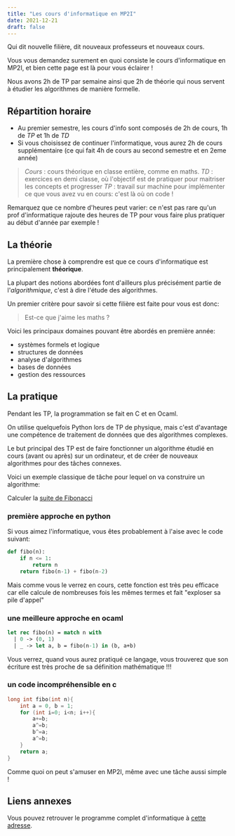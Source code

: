 ```yaml
---
title: "Les cours d'informatique en MP2I"
date: 2021-12-21
draft: false
---
```


Qui dit nouvelle filière, dit nouveaux professeurs et nouveaux cours.

Vous vous demandez surement en quoi consiste le cours d'informatique en MP2I, et bien cette page est là pour vous éclairer !

Nous avons 2h de TP par semaine ainsi que 2h de théorie qui nous servent à étudier les algorithmes de manière formelle.

## Répartition horaire

* Au premier semestre, les cours d'info sont composés de 2h de cours, 1h de *TP* et 1h de *TD*
* Si vous choisissez de continuer l'informatique, vous aurez 2h de cours supplémentaire (ce qui fait 4h de cours au second semestre et en 2eme année)

> *Cours* : cours théorique en classe entière, comme en maths.
> *TD* : exercices en demi classe, où l'objectif est de pratiquer pour maitriser les concepts et progresser
> *TP* : travail sur machine pour implémenter ce que vous avez vu en cours: c'est là où on code !

Remarquez que ce nombre d'heures peut varier: ce n'est pas rare qu'un prof d'informatique rajoute des heures de TP pour vous faire plus pratiquer au début d'année par exemple !

## La théorie

La première chose à comprendre est que ce cours d'informatique est principalement **théorique**.

La plupart des notions abordées font d'ailleurs plus précisément partie de l'*algorithmique*, c'est à dire l'étude des algorithmes.

Un premier critère pour savoir si cette filière est faite pour vous est donc:
> Est-ce que j'aime les maths ?

Voici les principaux domaines pouvant être abordés en première année:

* systèmes formels et logique
* structures de données
* analyse d'algorithmes
* bases de données
* gestion des ressources

## La pratique

Pendant les TP, la programmation se fait en C et en Ocaml.

On utilise quelquefois Python lors de TP de physique, mais c'est d'avantage une compétence de traitement de données que des algorithmes complexes.

Le but principal des TP est de faire fonctionner un algorithme étudié en cours (avant ou après) sur un ordinateur, et de créer de nouveaux algorithmes pour des tâches connexes.

Voici un exemple classique de tâche pour lequel on va construire un algorithme:

Calculer la [suite de Fibonacci](https://fr.wikipedia.org/wiki/Suite_de_Fibonacci)

### première approche en python

Si vous aimez l'informatique, vous êtes probablement à l'aise avec le code suivant:

```python
def fibo(n):
    if n <= 1:
        return n
    return fibo(n-1) + fibo(n-2)
```

Mais comme vous le verrez en cours, cette fonction est très peu efficace car elle calcule de nombreuses fois les mêmes termes et fait "exploser sa pile d'appel"

### une meilleure approche en ocaml

```ocaml
let rec fibo(n) = match n with
  | 0 -> (0, 1)
  | _ -> let a, b = fibo(n-1) in (b, a+b)
```

Vous verrez, quand vous aurez pratiqué ce langage, vous trouverez que son écriture est très proche de sa définition mathématique !!!

### un code incompréhensible en c

```c
long int fibo(int n){ 
    int a = 0, b = 1;
    for (int i=0; i<n; i++){
        a+=b;
        a^=b;
        b^=a;
        a^=b;
    }   
    return a;
}
```

Comme quoi on peut s'amuser en MP2I, même avec une tâche aussi simple !

## Liens annexes

Vous pouvez retrouver le programme complet d'informatique à [cette adresse](https://cache.media.education.gouv.fr/file/SPE1-MEN-MESRI-4-2-2021/64/6/spe777_annexe_1373646.pdf).

